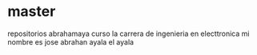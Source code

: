 # master
repositorios abrahamaya
curso la carrera de ingenieria en electtronica 
mi nombre es jose abrahan ayala
el ayala
